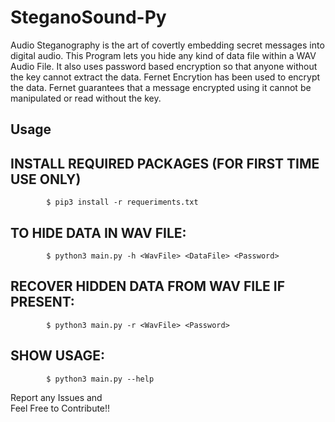 # SteganoSound-Py

Audio Steganography is the art of covertly embedding secret messages into digital audio. This Program lets you hide any kind of data file within a WAV Audio File. It also uses password based encryption so that anyone without the key cannot extract the data. Fernet Encrytion  has been used to encrypt the data. Fernet guarantees that a message encrypted using it cannot be manipulated or read without the key.

## Usage
## INSTALL REQUIRED PACKAGES (FOR FIRST TIME USE ONLY)
```
        $ pip3 install -r requeriments.txt
```
## TO HIDE DATA IN WAV FILE:
```
        $ python3 main.py -h <WavFile> <DataFile> <Password>
```
## RECOVER HIDDEN DATA FROM WAV FILE IF PRESENT:
```
        $ python3 main.py -r <WavFile> <Password>
```
## SHOW USAGE:
```
        $ python3 main.py --help 
```

Report any Issues and   
Feel Free to Contribute!! 